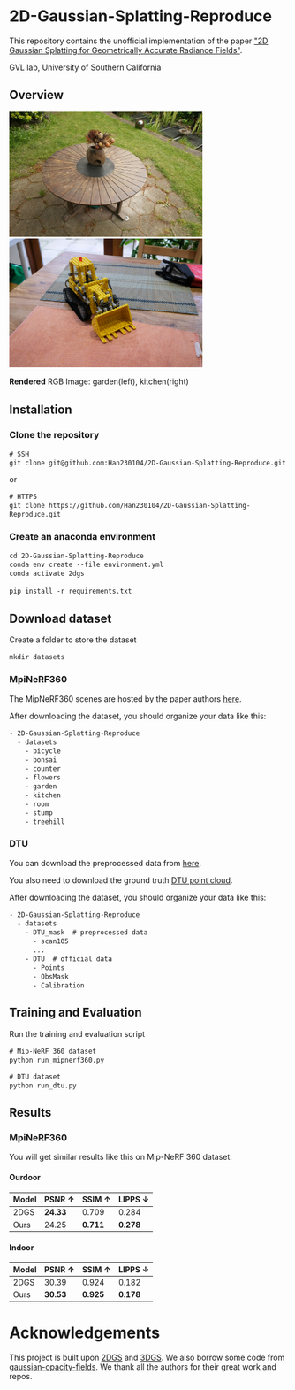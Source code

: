 # 2D-Gaussian-Splatting-Reproduce
This repository contains the unofficial implementation of the paper ["2D Gaussian Splatting for Geometrically Accurate Radiance Fields"](https://arxiv.org/pdf/2403.17888).

GVL lab, University of Southern California
## Overview
<p float="left">
  <img src="https://github.com/Han230104/2D-Gaussian-Splatting-Reproduce/blob/master/assets/garden-rgb.png?raw=true" width="350" />
   <img src="https://github.com/Han230104/2D-Gaussian-Splatting-Reproduce/blob/master/assets/kitchen-rgb.png?raw=true" width="350" />
</p>

**Rendered** RGB Image: garden(left), kitchen(right)

## Installation
### Clone the repository 
```
# SSH
git clone git@github.com:Han230104/2D-Gaussian-Splatting-Reproduce.git
```
or
```
# HTTPS
git clone https://github.com/Han230104/2D-Gaussian-Splatting-Reproduce.git
```
### Create an anaconda environment
```
cd 2D-Gaussian-Splatting-Reproduce
conda env create --file environment.yml
conda activate 2dgs

pip install -r requirements.txt
```
## Download dataset 
Create a folder to store the dataset
```
mkdir datasets
```
### MpiNeRF360
The MipNeRF360 scenes are hosted by the paper authors [here](https://jonbarron.info/mipnerf360/).

After downloading the dataset, you should organize your data like this:
```
- 2D-Gaussian-Splatting-Reproduce
  - datasets
    - bicycle
    - bonsai
    - counter
    - flowers
    - garden
    - kitchen
    - room
    - stump
    - treehill
```
### DTU
You can download the preprocessed data from [here](https://drive.google.com/drive/folders/1SJFgt8qhQomHX55Q4xSvYE2C6-8tFll9).

You also need to download the ground truth [DTU point cloud](https://roboimagedata.compute.dtu.dk/?page_id=36).

After downloading the dataset, you should organize your data like this:
```
- 2D-Gaussian-Splatting-Reproduce
  - datasets
    - DTU_mask  # preprocessed data
      - scan105
      ...
    - DTU  # official data
      - Points
      - ObsMask
      - Calibration
```

## Training and Evaluation
Run the training and evaluation script
```
# Mip-NeRF 360 dataset
python run_mipnerf360.py
```

```
# DTU dataset
python run_dtu.py
```

## Results
### MpiNeRF360
You will get similar results like this on Mip-NeRF 360 dataset:
#### Ourdoor
| Model    | PSNR ↑     | SSIM ↑    | LIPPS ↓|  
| ------   | ------     | ------    | ------ |  
| 2DGS     | **24.33**      |  0.709    | 0.284  |  
| Ours     | 24.25      |  **0.711**    | **0.278**  |   
#### Indoor
| Model    | PSNR ↑     | SSIM ↑    | LIPPS ↓|  
| ------   | ------     | ------    | ------ |  
| 2DGS     | 30.39      |  0.924    | 0.182  |  
| Ours     | **30.53**      |  **0.925**    | **0.178**  |   
# Acknowledgements
This project is built upon [2DGS](https://surfsplatting.github.io/) and [3DGS](https://github.com/graphdeco-inria/gaussian-splatting). We also borrow some code from [gaussian-opacity-fields](https://github.com/autonomousvision/gaussian-opacity-fields). We thank all the authors for their great work and repos. 
